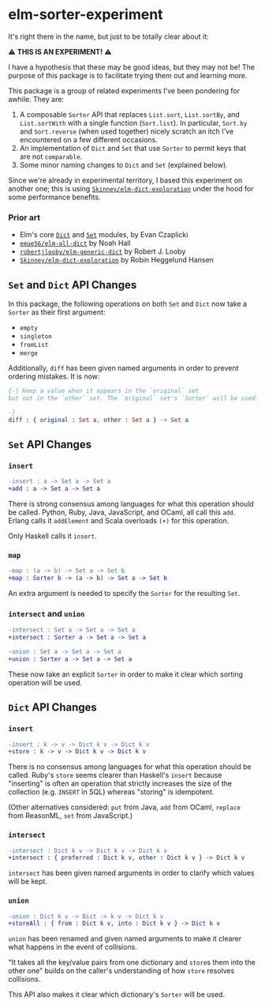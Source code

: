 # elm-sorter-experiment

It's right there in the name, but just to be totally clear about it:

⚠️  **THIS IS AN EXPERIMENT!** ⚠️

I have a hypothesis that these may be good ideas, but they may not be! The
purpose of this package is to facilitate trying them out and learning more.

This package is a group of related experiments I've been pondering for awhile.
They are:

1. A composable `Sorter` API that replaces `List.sort`, `List.sortBy`, and `List.sortWith` with a single function (`Sort.list`). In particular, `Sort.by` and `Sort.reverse` (when used together) nicely scratch an itch I've encountered on a few different occasions.
2. An implementation of `Dict` and `Set` that use `Sorter` to permit keys that are not `comparable`.
3. Some minor naming changes to `Dict` and `Set` (explained below).

Since we're already in experimental territory, I based this experiment on another
one; this is using [`Skinney/elm-dict-exploration`](http://package.elm-lang.org/packages/Skinney/elm-dict-exploration/latest)
under the hood for some performance benefits.

### Prior art

* Elm's core [`Dict`](http://package.elm-lang.org/packages/elm-lang/core/latest/Dict) and [`Set`](http://package.elm-lang.org/packages/elm-lang/core/5.1.1/Set) modules, by Evan Czaplicki
* [`eeue56/elm-all-dict`](http://package.elm-lang.org/packages/eeue56/elm-all-dict/latest) by Noah Hall
* [`robertjlooby/elm-generic-dict`](http://package.elm-lang.org/packages/robertjlooby/elm-generic-dict/latest) by Robert J. Looby
* [`Skinney/elm-dict-exploration`](http://package.elm-lang.org/packages/Skinney/elm-dict-exploration/latest) by Robin Heggelund Hansen

## `Set` and `Dict` API Changes

In this package, the following operations on both `Set` and `Dict` now take
a `Sorter` as their first argument:

* `empty`
* `singleton`
* `fromList`
* `merge`

Additionally, `diff` has been given named arguments in order to prevent ordering mistakes. It is now:

```elm
{-| Keep a value when it appears in the `original` set
but not in the `other` set. The `original` set's `Sorter` will be used.

-}
diff : { original : Set a, other : Set a } -> Set a
```

## `Set` API Changes

### `insert`
```diff
-insert : a -> Set a -> Set a
+add : a -> Set a -> Set a
```

There is strong consensus among languages for what this operation should be called.
Python, Ruby, Java, JavaScript, and OCaml, all call this `add`. Erlang calls it
`addElement` and Scala overloads `(+)` for this operation.

Only Haskell calls it `insert`.

### `map`

```diff
-map : (a -> b) -> Set a -> Set b
+map : Sorter b -> (a -> b) -> Set a -> Set b
```

An extra argument is needed to specify the `Sorter` for the resulting `Set`.

### `intersect` and `union`

```diff
-intersect : Set a -> Set a -> Set a
+intersect : Sorter a -> Set a -> Set a

-union : Set a -> Set a -> Set a
+union : Sorter a -> Set a -> Set a
```

These now take an explicit `Sorter` in order to make it clear which sorting
operation will be used.

## `Dict` API Changes

### `insert`

```diff
-insert : k -> v -> Dict k v -> Dict k v
+store : k -> v -> Dict k v -> Dict k v
```

There is no consensus among languages for what this operation should be called.
Ruby's `store` seems clearer than Haskell's `insert` because "inserting" is
often an operation that strictly increases the size of the collection
(e.g. `INSERT` in SQL) whereas "storing" is idempotent.

(Other alternatives considered: `put` from Java, `add` from OCaml, `replace`
from ReasonML, `set` from JavaScript.)

### `intersect`

```diff
-intersect : Dict k v -> Dict k v -> Dict k v
+intersect : { preferred : Dict k v, other : Dict k v } -> Dict k v
```

`intersect` has been given named arguments in order to clarify which values will be kept.

### `union`

```diff
-union : Dict k v -> Dict -> k v -> Dict k v
+storeAll : { from : Dict k v, into : Dict k v } -> Dict k v
```

`union` has been renamed and given named arguments to make it clearer what happens
in the event of collisions.

"It takes all the key/value pairs from one dictionary and `store`s them into
the other one" builds on the caller's understanding of how `store` resolves
collisions.

This API also makes it clear which dictionary's `Sorter` will be used.

